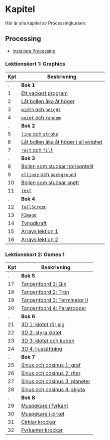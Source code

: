 # Kapitel

Här är alla kapitel av Processingkursen.

## Processing

 * [Installera Processing](installera_processing/README.md)

### Lektionskort 1: Graphics

Kpt|Beskrivning
---|---------------------------------------------------------------
.  |**Bok 1**
1  |[Ett vackert program](./ett_vackert_program/README.md)
2  |[Låt bollen åka åt höger](./flytta_bollen_till_hoeger/README.md)
3  |[`width` och `height`](./width_och_height/README.md)
4  |[`point` och `random`](./point_och_random/README.md)
.  |**Bok 2**
5  |[`line` och `stroke`](./line_och_stroke/README.md)
6  |[Låt bollen åka åt höger i all evighet](./flytta_bollen_till_hoeger_i_evighet/README.md)
7  |[`rect` och `fill`](./rect_och_fill/README.md)
.  |**Bok 3**
8  |[Bollen som studsar horisontellt](./bollen_som_studsar_horisontellt/README.md)
9  |[`ellipse` och `background`](./ellipse_och_background/README.md)
10 |[Bollen som studsar snett](./bollen_som_studsar_snett/README.md)
11 |[`text`](./text/README.md)
.  |**Bok 4**
12 |[`fullScreen`](./fullScreen/README.md)
13 |[`PImage`](./PImage/README.md)
14 |[Tyngdkraft](./tyngdkraft/README.md)
15 |[Arrays lektion 1](./arrays_1/README.md)
16 |[Arrays lektion 2](./arrays_2/README.md)

### Lektionskort 2: Games 1

Kpt|Beskrivning
---|---------------------------------------------------------------
.  | **Bok 5**
17 |[Tangentbord 1: Qix](./tangentbord_1/README.md)
18 |[Tangentbord 2: Tron](./tangentbord_2/README.md)
19 |[Tangentbord 3: Terminator II](./tangentbord_3/README.md)
20 |[Tangentbord 4: Paratrooper](./tangentbord_4/README.md)
.  | **Bok 6**
21 |[3D 1: klotet rör sig](./3D_1/README.md)
22 |[3D 2: styra klotet](./3D_2/README.md)
23 |[3D 3: klotet och kuben](./3D_3/README.md)
24 |[3D 4: ljussättning](./3D_4/README.md)
.  | **Bok 7**
25 |[Sinus och cosinus 1: graf](./sinus_och_cosinus_1/README.md)
26 |[Sinus och cosinus 2: ritar](./sinus_och_cosinus_2/README.md)
27 |[Sinus och cosinus 3: planeter](./sinus_och_cosinus_3/README.md)
28 |[Sinus och cosinus 4: skjuta](./sinus_och_cosinus_4/README.md)
.  | **Bok 8**
29 |[Muspekare i fyrkant](./muspekare_i_fyrkant/README.md) 
30 |[Muspekare i cirkel](./muspekare_i_cirkel/README.md) 
31 |[Cirklar krockar](./cirklar_krockar/README.md)
32 |[Fyrkanter krockar](./fyrkanter_krockar/README.md)
